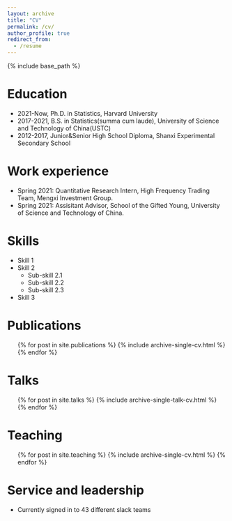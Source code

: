 ```yaml
---
layout: archive
title: "CV"
permalink: /cv/
author_profile: true
redirect_from:
  - /resume
---
```


{% include base_path %}

Education
======
* 2021-Now, Ph.D. in Statistics, Harvard University
* 2017-2021, B.S. in Statistics(summa cum laude), University of Science and Technology of China(USTC)
* 2012-2017, Junior&Senior High School Diploma, Shanxi Experimental Secondary School

Work experience
======
* Spring 2021: Quantitative Research Intern, High Frequency Trading Team, Mengxi Investment Group.
* Spring 2021: Assisitant Advisor, School of the Gifted Young, University of Science and Technology of China.

  
Skills
======
* Skill 1
* Skill 2
  * Sub-skill 2.1
  * Sub-skill 2.2
  * Sub-skill 2.3
* Skill 3

Publications
======
  <ul>{% for post in site.publications %}
    {% include archive-single-cv.html %}
  {% endfor %}</ul>
  
Talks
======
  <ul>{% for post in site.talks %}
    {% include archive-single-talk-cv.html %}
  {% endfor %}</ul>
  
Teaching
======
  <ul>{% for post in site.teaching %}
    {% include archive-single-cv.html %}
  {% endfor %}</ul>
  
Service and leadership
======
* Currently signed in to 43 different slack teams
